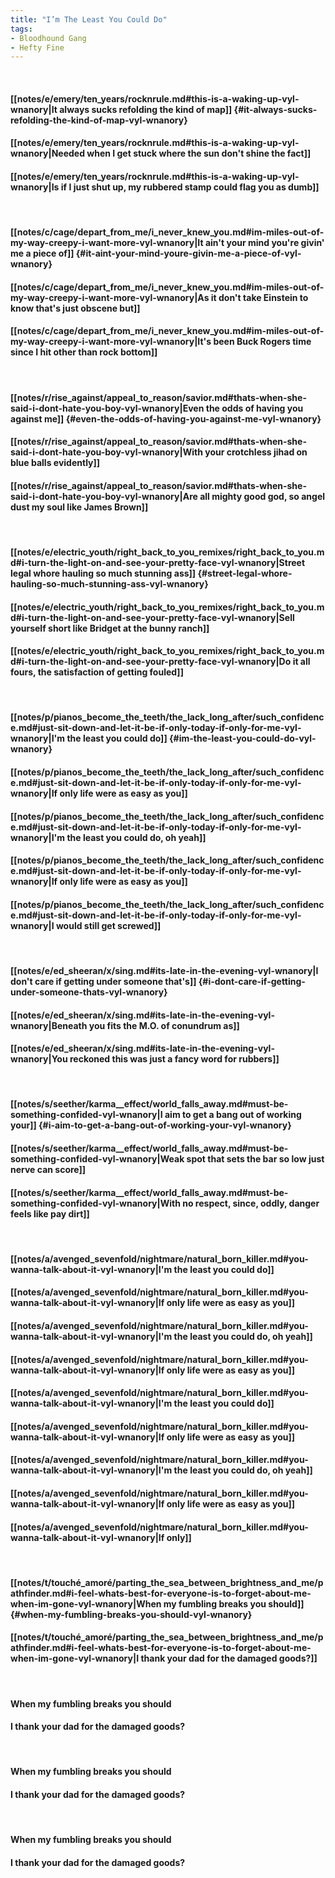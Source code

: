 ```yaml
---
title: "I’m The Least You Could Do"
tags:
- Bloodhound Gang
- Hefty Fine
---
```

&nbsp;
#### [[notes/e/emery/ten_years/rocknrule.md#this-is-a-waking-up-vyl-wnanory|It always sucks refolding the kind of map]] {#it-always-sucks-refolding-the-kind-of-map-vyl-wnanory}
#### [[notes/e/emery/ten_years/rocknrule.md#this-is-a-waking-up-vyl-wnanory|Needed when I get stuck where the sun don't shine the fact]]
#### [[notes/e/emery/ten_years/rocknrule.md#this-is-a-waking-up-vyl-wnanory|Is if I just shut up, my rubbered stamp could flag you as dumb]]
&nbsp;
#### [[notes/c/cage/depart_from_me/i_never_knew_you.md#im-miles-out-of-my-way-creepy-i-want-more-vyl-wnanory|It ain't your mind you're givin' me a piece of]] {#it-aint-your-mind-youre-givin-me-a-piece-of-vyl-wnanory}
#### [[notes/c/cage/depart_from_me/i_never_knew_you.md#im-miles-out-of-my-way-creepy-i-want-more-vyl-wnanory|As it don't take Einstein to know that's just obscene but]]
#### [[notes/c/cage/depart_from_me/i_never_knew_you.md#im-miles-out-of-my-way-creepy-i-want-more-vyl-wnanory|It's been Buck Rogers time since I hit other than rock bottom]]
&nbsp;
#### [[notes/r/rise_against/appeal_to_reason/savior.md#thats-when-she-said-i-dont-hate-you-boy-vyl-wnanory|Even the odds of having you against me]] {#even-the-odds-of-having-you-against-me-vyl-wnanory}
#### [[notes/r/rise_against/appeal_to_reason/savior.md#thats-when-she-said-i-dont-hate-you-boy-vyl-wnanory|With your crotchless jihad on blue balls evidently]]
#### [[notes/r/rise_against/appeal_to_reason/savior.md#thats-when-she-said-i-dont-hate-you-boy-vyl-wnanory|Are all mighty good god, so angel dust my soul like James Brown]]
&nbsp;
#### [[notes/e/electric_youth/right_back_to_you_remixes/right_back_to_you.md#i-turn-the-light-on-and-see-your-pretty-face-vyl-wnanory|Street legal whore hauling so much stunning ass]] {#street-legal-whore-hauling-so-much-stunning-ass-vyl-wnanory}
#### [[notes/e/electric_youth/right_back_to_you_remixes/right_back_to_you.md#i-turn-the-light-on-and-see-your-pretty-face-vyl-wnanory|Sell yourself short like Bridget at the bunny ranch]]
#### [[notes/e/electric_youth/right_back_to_you_remixes/right_back_to_you.md#i-turn-the-light-on-and-see-your-pretty-face-vyl-wnanory|Do it all fours, the satisfaction of getting fouled]]
&nbsp;
#### [[notes/p/pianos_become_the_teeth/the_lack_long_after/such_confidence.md#just-sit-down-and-let-it-be-if-only-today-if-only-for-me-vyl-wnanory|I'm the least you could do]] {#im-the-least-you-could-do-vyl-wnanory}
#### [[notes/p/pianos_become_the_teeth/the_lack_long_after/such_confidence.md#just-sit-down-and-let-it-be-if-only-today-if-only-for-me-vyl-wnanory|If only life were as easy as you]]
#### [[notes/p/pianos_become_the_teeth/the_lack_long_after/such_confidence.md#just-sit-down-and-let-it-be-if-only-today-if-only-for-me-vyl-wnanory|I'm the least you could do, oh yeah]]
#### [[notes/p/pianos_become_the_teeth/the_lack_long_after/such_confidence.md#just-sit-down-and-let-it-be-if-only-today-if-only-for-me-vyl-wnanory|If only life were as easy as you]]
#### [[notes/p/pianos_become_the_teeth/the_lack_long_after/such_confidence.md#just-sit-down-and-let-it-be-if-only-today-if-only-for-me-vyl-wnanory|I would still get screwed]]
&nbsp;
#### [[notes/e/ed_sheeran/x/sing.md#its-late-in-the-evening-vyl-wnanory|I don't care if getting under someone that's]] {#i-dont-care-if-getting-under-someone-thats-vyl-wnanory}
#### [[notes/e/ed_sheeran/x/sing.md#its-late-in-the-evening-vyl-wnanory|Beneath you fits the M.O. of conundrum as]]
#### [[notes/e/ed_sheeran/x/sing.md#its-late-in-the-evening-vyl-wnanory|You reckoned this was just a fancy word for rubbers]]
&nbsp;
#### [[notes/s/seether/karma__effect/world_falls_away.md#must-be-something-confided-vyl-wnanory|I aim to get a bang out of working your]] {#i-aim-to-get-a-bang-out-of-working-your-vyl-wnanory}
#### [[notes/s/seether/karma__effect/world_falls_away.md#must-be-something-confided-vyl-wnanory|Weak spot that sets the bar so low just nerve can score]]
#### [[notes/s/seether/karma__effect/world_falls_away.md#must-be-something-confided-vyl-wnanory|With no respect, since, oddly, danger feels like pay dirt]]
&nbsp;
#### [[notes/a/avenged_sevenfold/nightmare/natural_born_killer.md#you-wanna-talk-about-it-vyl-wnanory|I'm the least you could do]]
#### [[notes/a/avenged_sevenfold/nightmare/natural_born_killer.md#you-wanna-talk-about-it-vyl-wnanory|If only life were as easy as you]]
#### [[notes/a/avenged_sevenfold/nightmare/natural_born_killer.md#you-wanna-talk-about-it-vyl-wnanory|I'm the least you could do, oh yeah]]
#### [[notes/a/avenged_sevenfold/nightmare/natural_born_killer.md#you-wanna-talk-about-it-vyl-wnanory|If only life were as easy as you]]
#### [[notes/a/avenged_sevenfold/nightmare/natural_born_killer.md#you-wanna-talk-about-it-vyl-wnanory|I'm the least you could do]]
#### [[notes/a/avenged_sevenfold/nightmare/natural_born_killer.md#you-wanna-talk-about-it-vyl-wnanory|If only life were as easy as you]]
#### [[notes/a/avenged_sevenfold/nightmare/natural_born_killer.md#you-wanna-talk-about-it-vyl-wnanory|I'm the least you could do, oh yeah]]
#### [[notes/a/avenged_sevenfold/nightmare/natural_born_killer.md#you-wanna-talk-about-it-vyl-wnanory|If only life were as easy as you]]
#### [[notes/a/avenged_sevenfold/nightmare/natural_born_killer.md#you-wanna-talk-about-it-vyl-wnanory|If only]]
&nbsp;
#### [[notes/t/touché_amoré/parting_the_sea_between_brightness_and_me/pathfinder.md#i-feel-whats-best-for-everyone-is-to-forget-about-me-when-im-gone-vyl-wnanory|When my fumbling breaks you should]] {#when-my-fumbling-breaks-you-should-vyl-wnanory}
#### [[notes/t/touché_amoré/parting_the_sea_between_brightness_and_me/pathfinder.md#i-feel-whats-best-for-everyone-is-to-forget-about-me-when-im-gone-vyl-wnanory|I thank your dad for the damaged goods?]]
&nbsp;
#### When my fumbling breaks you should
#### I thank your dad for the damaged goods?
&nbsp;
#### When my fumbling breaks you should
#### I thank your dad for the damaged goods?
&nbsp;
#### When my fumbling breaks you should
#### I thank your dad for the damaged goods?
